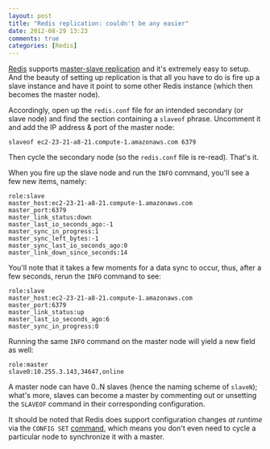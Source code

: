```yaml
---
layout: post
title: "Redis replication: couldn't be any easier"
date: 2012-08-29 13:23
comments: true
categories: [Redis]
---
```


[Redis](http://redis.io) supports [master-slave replication](http://redis.io/topics/replication) and it's extremely easy to setup.  And the beauty of setting up replication is that all you have to do is fire up a slave instance and have it point to some other Redis instance (which then becomes the master node).

Accordingly, open up the `redis.conf` file for an intended secondary (or slave node) and find the section containing a `slaveof` phrase. Uncomment it and add the IP address & port of the master node:

```
slaveof ec2-23-21-a8-21.compute-1.amazonaws.com 6379
```

Then cycle the secondary node (so the `redis.conf` file is re-read). That's it. 

When you fire up the slave node and run the `INFO` command, you'll see a few new items, namely:

```
role:slave
master_host:ec2-23-21-a8-21.compute-1.amazonaws.com
master_port:6379
master_link_status:down
master_last_io_seconds_ago:-1
master_sync_in_progress:1
master_sync_left_bytes:-1
master_sync_last_io_seconds_ago:0
master_link_down_since_seconds:14
```
You'll note that it takes a few moments for a data sync to occur, thus, after a few seconds, rerun the `INFO` command to see:

```
role:slave
master_host:ec2-23-21-a8-21.compute-1.amazonaws.com
master_port:6379
master_link_status:up
master_last_io_seconds_ago:6
master_sync_in_progress:0
```

Running the same `INFO` command on the master node will yield a new field as well:

```
role:master
slave0:10.255.3.143,34647,online
```

A master node can have 0..N slaves (hence the naming scheme of `slaveN`); what's more, slaves can become a master by commenting out or unsetting the `SLAVEOF` command in their corresponding configuration.

It should be noted that Redis does support configuration changes _at runtime_ via the `CONFIG SET` [command](http://redis.io/commands/config-set), which means you don't even need to cycle a particular node to synchronize it with a master. 
